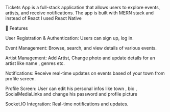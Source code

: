 Tickets App is a full-stack application that allows users to explore events, artists, and receive notifications.
The app is built with MERN stack and instead of React I used React Native

🚀 Features

User Registration & Authentication: Users can sign up, log in.

Event Management: Browse, search, and view details of various events.

Artist Management: Add Artist, Change photo and update details for an artist like name , genres etc.

Notifications: Receive real-time updates on events based of your town from profile screen.

Profile Screen: User can edit his personal infos like town , bio , SocialMediaLinks and change his password and profile picture

Socket.IO Integration: Real-time notifications and updates.
